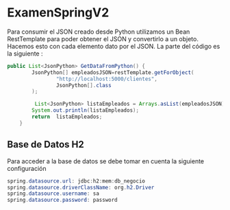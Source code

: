 # ExamenSpringV2
Para consumir el JSON creado desde Python utilizamos un Bean RestTemplate para poder obtener el JSON y convertirlo a un objeto. Hacemos esto con cada elemento dato por el JSON. 
La parte del código es la siguiente :
```java
public List<JsonPython> GetDataFromPython() {
        JsonPython[] empleadosJSON=restTemplate.getForObject(
                "http://localhost:5000/clientes",
                JsonPython[].class
        );

         List<JsonPython> listaEmpleados = Arrays.asList(empleadosJSON);
        System.out.println(listaEmpleados);
        return  listaEmpleados;
    }
 ```
## Base de Datos H2
 
 Para acceder a la base de datos se debe tomar en cuenta la siguiente configuración
 ```java
spring.datasource.url: jdbc:h2:mem:db_negocio
spring.datasource.driverClassName: org.h2.Driver
spring.datasource.username: sa
spring.datasource.password: password
 
 ```

